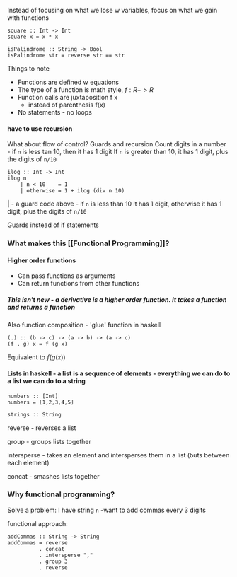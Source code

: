Instead of focusing on what we lose w variables, focus on what we gain with functions

```
square :: Int -> Int
square x = x * x

isPalindrome :: String -> Bool
isPalindrome str = reverse str == str
```
Things to note
- Functions are defined w equations
- The type of a function is math style, $f : R->R$ 
- Function calls are juxtaposition f x
	- instead of parenthesis f(x)
- No statements - no loops
#### have to use recursion

What about flow of control? Guards and recursion
Count digits in a number - if `n` is less tan 10, then it has 1 digit
If `n` is greater than 10, it has 1 digit, plus the digits of `n/10`

```
ilog :: Int -> Int
ilog n
	| n < 10    = 1
	| otherwise = 1 + ilog (div n 10)
```

| - a guard
code above - if `n` is less than 10 it has 1 digit, otherwise it has 1 digit, plus the digits of `n/10`

Guards instead of if statements 

### What makes this [[Functional Programming]]?

#### Higher order functions
- Can pass functions as arguments
- Can return functions from other functions
##### This isn't new - a derivative is a higher order function. It takes a function and returns a function

Also function composition - 'glue' function in haskell
```
(.) :: (b -> c) -> (a -> b) -> (a -> c)
(f . g) x = f (g x)
```
Equivalent to $f(g(x))$


#### Lists in haskell - a list is a sequence of elements - everything we can do to a list we can do to a string
```
numbers :: [Int]
numbers = [1,2,3,4,5]

strings :: String
```

reverse - reverses a list

group - groups lists together

intersperse - takes an element and intersperses them in a list (buts between each element)

concat - smashes lists together


### Why functional programming?
Solve a problem:
I have string `n` -want to add commas every 3 digits

functional approach:

```
addCommas :: String -> String
addCommas = reverse
		  . concat
		  . intersperse ","
		  . group 3
		  . reverse
```